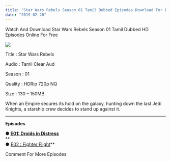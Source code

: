 ```yaml
---
title: "Star Wars Rebels Season 01 Tamil Dubbed Episodes Download For Free"
date: "2019-02-20"
---
```


Watch And Download Star Wars Rebels Season 01 Tamil Dubbed HD Episodes Online For Free

[![](https://1.bp.blogspot.com/-uP7EAScG7-k/XGkzNTxKcQI/AAAAAAAABbs/9yY-uasG9YI4kQZwyQwhZvQqq2-Iey83QCLcBGAs/s320/Star{9560a35704a61d56b1c5bb169ad4626925aff5012047a8ffb6d720526964f1e1}2BWars{9560a35704a61d56b1c5bb169ad4626925aff5012047a8ffb6d720526964f1e1}2BTamilKidz.jpg)](https://1.bp.blogspot.com/-uP7EAScG7-k/XGkzNTxKcQI/AAAAAAAABbs/9yY-uasG9YI4kQZwyQwhZvQqq2-Iey83QCLcBGAs/s1600/Star{9560a35704a61d56b1c5bb169ad4626925aff5012047a8ffb6d720526964f1e1}2BWars{9560a35704a61d56b1c5bb169ad4626925aff5012047a8ffb6d720526964f1e1}2BTamilKidz.jpg)

Title : Star Wars Rebels

Audio : Tamil Clear Aud

Season : 01

Quality : HDRip 720p NQ

Size : 130 – 150MB

When an Empire secures its hold on the galaxy, hunting down the last Jedi Knights, a starship crew decides to stand up against it.

  

* * *

  

**Episodes**

  
**● [E01: Droids in Distress](https://clk.ink/OQ0SDGM)**  
**  
● [E02 : Fighter Flight](https://clk.ink/Ov0w)**  
  

  

Comment For More Episodes

